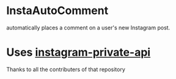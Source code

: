 # InstaAutoComment
automatically places a comment on a user's new Instagram post.


# Uses [instagram-private-api](https://github.com/dilame/instagram-private-api)
Thanks to all the contributers of that repository
